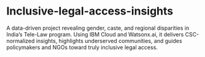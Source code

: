 # Inclusive-legal-access-insights
A data-driven project revealing gender, caste, and regional disparities in India’s Tele-Law program. Using IBM Cloud and Watsonx.ai, it delivers CSC-normalized insights, highlights underserved communities, and guides policymakers and NGOs toward truly inclusive legal access.
